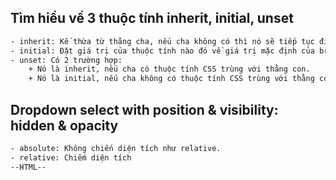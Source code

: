 ## Tìm hiều về 3 thuộc tính inherit, initial, unset
```sh
- inherit: Kế thừa từ thằng cha, nếu cha không có thì nó sẽ tiếp tục đi ra bên ngoài.
- initial: Đặt giá trị của thuộc tính nào đó về giá trị mặc định của browser.
- unset: Có 2 trường hợp:
    + Nó là inherit, nếu cha có thuộc tính CSS trùng với thằng con.
    + Nó là initial, nếu cha không có thuộc tính CSS trùng với thằng con.
```
## Dropdown select with position & visibility: hidden & opacity
```sh
- absolute: Không chiến diện tích như relative.
- relative: Chiếm diện tích
--HTML--

```
